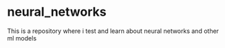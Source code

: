 # neural_networks
This is a repository where i test and learn about neural networks and other ml models
